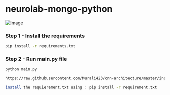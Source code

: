 # neurolab-mongo-python

![image](https://user-images.githubusercontent.com/57321948/196933065-4b16c235-f3b9-4391-9cfe-4affcec87c35.png)

### Step 1 - Install the requirements

```bash
pip install -r requirements.txt
```

### Step 2 - Run main.py file

```bash
python main.py
```

```bash
https://raw.githubusercontent.com/Murali423/cnn-architecture/master/insurance.csv
```

```bash
install the requierement.txt using : pip install -r requirement.txt
```

